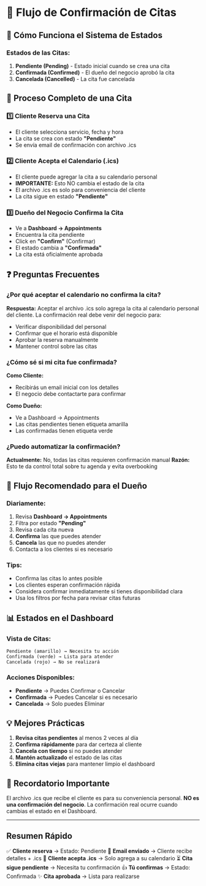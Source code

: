 # 📅 Flujo de Confirmación de Citas

## 🔄 Cómo Funciona el Sistema de Estados

### Estados de las Citas:
1. **Pendiente (Pending)** - Estado inicial cuando se crea una cita
2. **Confirmada (Confirmed)** - El dueño del negocio aprobó la cita
3. **Cancelada (Cancelled)** - La cita fue cancelada

## 📧 Proceso Completo de una Cita

### 1️⃣ Cliente Reserva una Cita
- El cliente selecciona servicio, fecha y hora
- La cita se crea con estado **"Pendiente"**
- Se envía email de confirmación con archivo .ics

### 2️⃣ Cliente Acepta el Calendario (.ics)
- El cliente puede agregar la cita a su calendario personal
- **IMPORTANTE:** Esto NO cambia el estado de la cita
- El archivo .ics es solo para conveniencia del cliente
- La cita sigue en estado **"Pendiente"**

### 3️⃣ Dueño del Negocio Confirma la Cita
- Ve a **Dashboard → Appointments**
- Encuentra la cita pendiente
- Click en **"Confirm"** (Confirmar)
- El estado cambia a **"Confirmada"**
- La cita está oficialmente aprobada

## ❓ Preguntas Frecuentes

### ¿Por qué aceptar el calendario no confirma la cita?
**Respuesta:** Aceptar el archivo .ics solo agrega la cita al calendario personal del cliente. La confirmación real debe venir del negocio para:
- Verificar disponibilidad del personal
- Confirmar que el horario está disponible
- Aprobar la reserva manualmente
- Mantener control sobre las citas

### ¿Cómo sé si mi cita fue confirmada?
**Como Cliente:**
- Recibirás un email inicial con los detalles
- El negocio debe contactarte para confirmar

**Como Dueño:**
- Ve a Dashboard → Appointments
- Las citas pendientes tienen etiqueta amarilla
- Las confirmadas tienen etiqueta verde

### ¿Puedo automatizar la confirmación?
**Actualmente:** No, todas las citas requieren confirmación manual
**Razón:** Esto te da control total sobre tu agenda y evita overbooking

## 🎯 Flujo Recomendado para el Dueño

### Diariamente:
1. Revisa **Dashboard → Appointments**
2. Filtra por estado **"Pending"**
3. Revisa cada cita nueva
4. **Confirma** las que puedes atender
5. **Cancela** las que no puedes atender
6. Contacta a los clientes si es necesario

### Tips:
- Confirma las citas lo antes posible
- Los clientes esperan confirmación rápida
- Considera confirmar inmediatamente si tienes disponibilidad clara
- Usa los filtros por fecha para revisar citas futuras

## 📊 Estados en el Dashboard

### Vista de Citas:
```
Pendiente (amarillo) → Necesita tu acción
Confirmada (verde) → Lista para atender
Cancelada (rojo) → No se realizará
```

### Acciones Disponibles:
- **Pendiente** → Puedes Confirmar o Cancelar
- **Confirmada** → Puedes Cancelar si es necesario
- **Cancelada** → Solo puedes Eliminar

## 💡 Mejores Prácticas

1. **Revisa citas pendientes** al menos 2 veces al día
2. **Confirma rápidamente** para dar certeza al cliente
3. **Cancela con tiempo** si no puedes atender
4. **Mantén actualizado** el estado de las citas
5. **Elimina citas viejas** para mantener limpio el dashboard

## 🔔 Recordatorio Importante

El archivo .ics que recibe el cliente es para su conveniencia personal. **NO es una confirmación del negocio**. La confirmación real ocurre cuando cambias el estado en el Dashboard.

---

## Resumen Rápido

✅ **Cliente reserva** → Estado: Pendiente
📧 **Email enviado** → Cliente recibe detalles + .ics
📅 **Cliente acepta .ics** → Solo agrega a su calendario
⏳ **Cita sigue pendiente** → Necesita tu confirmación
👍 **Tú confirmas** → Estado: Confirmada
✨ **Cita aprobada** → Lista para realizarse
